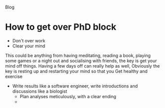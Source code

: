 Blog

# How to get over PhD block

- Don't over work
- Clear your mind

This could be anything from having meditating, reading a book, playing some games or a night out and socialising with friends, the key is get your mind off things. Having a few days off can really help as well, Obviously the key is resting up and restarting your mind so that you
Get healthy and exercise
- Write results like a software engineer, write introductions and discussions like a biologist
    - Plan analyses meticulously, with a clear ending
    -
